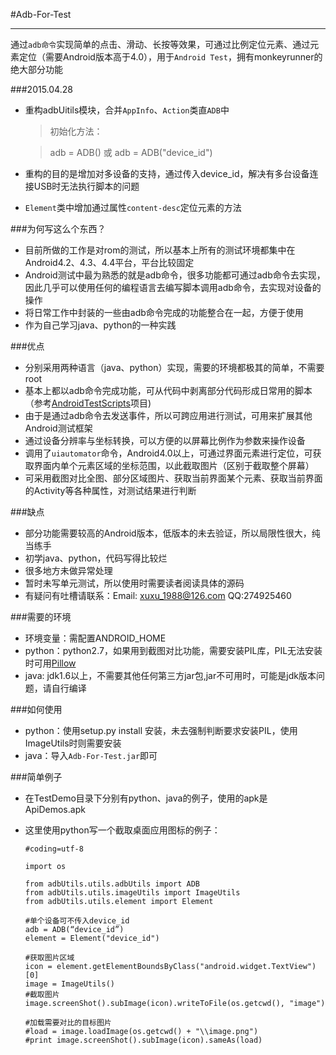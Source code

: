 #Adb-For-Test
***

通过`adb命令`实现简单的点击、滑动、长按等效果，可通过比例定位元素、通过元素定位（需要Android版本高于4.0），用于`Android Test`，拥有monkeyrunner的绝大部分功能 

###2015.04.28
 * 重构adbUitils模块，合并`AppInfo`、`Action`类直`ADB`中
 
 	> 初始化方法：
 
	> adb = ADB() 或 adb = ADB("device_id")
 * 重构的目的是增加对多设备的支持，通过传入device_id，解决有多台设备连接USB时无法执行脚本的问题
 * `Element`类中增加通过属性`content-desc`定位元素的方法

###为何写这么个东西？

 * 目前所做的工作是对rom的测试，所以基本上所有的测试环境都集中在Android4.2、4.3、4.4平台，平台比较固定
 * Android测试中最为熟悉的就是adb命令，很多功能都可通过adb命令去实现，因此几乎可以使用任何的编程语言去编写脚本调用adb命令，去实现对设备的操作
 * 将日常工作中封装的一些由adb命令完成的功能整合在一起，方便于使用
 * 作为自己学习java、python的一种实践

###优点

 * 分别采用两种语言（java、python）实现，需要的环境都极其的简单，不需要root
 * 基本上都以adb命令完成功能，可从代码中剥离部分代码形成日常用的脚本（参考[AndroidTestScripts](https://github.com/gb112211/AndroidTestScripts)项目)
 * 由于是通过adb命令去发送事件，所以可跨应用进行测试，可用来扩展其他Android测试框架
 * 通过设备分辨率与坐标转换，可以方便的以屏幕比例作为参数来操作设备
 * 调用了`uiautomator`命令，Android4.0以上，可通过界面元素进行定位，可获取界面内单个元素区域的坐标范围，以此截取图片（区别于截取整个屏幕）
 * 可采用截图对比全图、部分区域图片、获取当前界面某个元素、获取当前界面的Activity等各种属性，对测试结果进行判断

###缺点

 * 部分功能需要较高的Android版本，低版本的未去验证，所以局限性很大，纯当练手
 * 初学java、python，代码写得比较烂
 * 很多地方未做异常处理
 * 暂时未写单元测试，所以使用时需要读者阅读具体的源码
 * 有疑问有吐槽请联系：Email: xuxu_1988@126.com  QQ:274925460

###需要的环境

 * 环境变量：需配置ANDROID_HOME
 * python：python2.7，如果用到截图对比功能，需要安装PIL库，PIL无法安装时可用[Pillow](http://www.pythonware.com/products/pil/index.htm "PIL地址")
* java: jdk1.6以上，不需要其他任何第三方jar包,jar不可用时，可能是jdk版本问题，请自行编译

###如何使用

 * python：使用setup.py install 安装，未去强制判断要求安装PIL，使用ImageUtils时则需要安装
 * java：导入`Adb-For-Test.jar`即可

###简单例子

 * 在TestDemo目录下分别有python、java的例子，使用的apk是ApiDemos.apk

 * 这里使用python写一个截取桌面应用图标的例子：

	```
	#coding=utf-8

	import os

	from adbUtils.utils.adbUtils import ADB
	from adbUtils.utils.imageUtils import ImageUtils
	from adbUtils.utils.element import Element
	
	#单个设备可不传入device_id
	adb = ADB(“device_id”)
	element = Element("device_id")

	#获取图片区域
	icon = element.getElementBoundsByClass("android.widget.TextView")[0]
	image = ImageUtils()
	#截取图片
	image.screenShot().subImage(icon).writeToFile(os.getcwd(), "image")

	#加载需要对比的目标图片
	#load = image.loadImage(os.getcwd() + "\\image.png")
	#print image.screenShot().subImage(icon).sameAs(load)
```